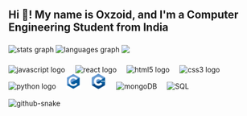 <h2 align="left">Hi 👋! My name is Oxzoid, and I'm a Computer Engineering Student from India</h2>

###

<div align="left">
  <img src="https://github-readme-streak-stats.herokuapp.com/?user=oxzoid&theme=vue-dark&hide_border=true" height="150" alt="stats graph"  />
  <img src="https://github-readme-stats.vercel.app/api/top-langs/?username=oxzoid&theme=vue-dark&show_icons=true&hide_border=true&layout=compact" height="150" alt="languages graph"  />
  <img align="top" height="150" src="https://avatars.githubusercontent.com/u/35035937?v=4"  />
</div>


###

<div align="left">
  <img src="https://cdn.jsdelivr.net/gh/devicons/devicon/icons/javascript/javascript-original.svg" height="30" alt="javascript logo"  />
<!--   <img width="12" /> -->
<!--   <img src="https://cdn.jsdelivr.net/gh/devicons/devicon/icons/typescript/typescript-original.svg" height="30" alt="typescript logo"  /> -->
  <img width="12" />
  <img src="https://cdn.jsdelivr.net/gh/devicons/devicon/icons/react/react-original.svg" height="30" alt="react logo"  />
  <img width="12" />
  <img src="https://cdn.jsdelivr.net/gh/devicons/devicon/icons/html5/html5-original.svg" height="30" alt="html5 logo"  />
  <img width="12" />
  <img src="https://cdn.jsdelivr.net/gh/devicons/devicon/icons/css3/css3-original.svg" height="30" alt="css3 logo"  />
  <img width="12" />
  <img src="https://cdn.jsdelivr.net/gh/devicons/devicon/icons/python/python-original.svg" height="30" alt="python logo"  />
  <img width="12" />
  <img src="https://github.com/devicons/devicon/blob/v2.15.1/icons/c/c-original.svg" height="30" alt="c logo"  />
  <img width="12"/>
  <img src="https://github.com/devicons/devicon/blob/v2.15.1/icons/cplusplus/cplusplus-original.svg" height="30" alt="c++ logo"/>
  <img width="12"/>
  <img src="https://cdn.jsdelivr.net/gh/devicons/devicon/icons/mongodb/mongodb-original.svg" height="30" alt="mongoDB"/>
  <img width="12"/>
  <img src="https://cdn.jsdelivr.net/gh/devicons/devicon/icons/mysql/mysql-original.svg" height="30" alt="SQL"/>
</div>




<br clear="both">

<picture>
  <source media="(prefers-color-scheme: dark)" srcset="https://github.com/oxzoid/oxzoid/blob/output/github-contribution-grid-snake-dark.svg" />
  <source media="(prefers-color-scheme: light)" srcset="https://github.com/oxzoid/oxzoid/blob/output/github-contribution-grid-snake.svg" />
  <img alt="github-snake" src="github-snake.svg" />
</picture>

###
